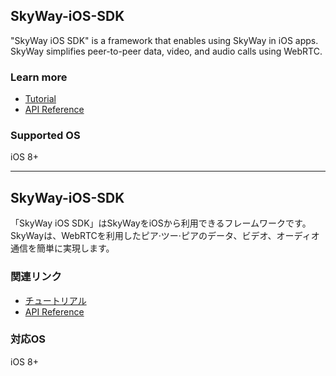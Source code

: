 ## SkyWay-iOS-SDK

"SkyWay iOS SDK" is a framework that enables using SkyWay in iOS apps.<br>
SkyWay simplifies peer-to-peer data, video, and audio calls using WebRTC.

### Learn more
* [Tutorial](https://webrtc.ecl.ntt.com/en/ios-tutorial.html)
* [API Reference](https://webrtc.ecl.ntt.com/en/ios-reference/)

### Supported OS
iOS 8+

---
## SkyWay-iOS-SDK

「SkyWay iOS SDK」はSkyWayをiOSから利用できるフレームワークです。<br>
SkyWayは、WebRTCを利用したピア·ツー·ピアのデータ、ビデオ、オーディオ通信を簡単に実現します。

### 関連リンク
* [チュートリアル](https://webrtc.ecl.ntt.com/ios-tutorial.html)
* [API Reference](https://webrtc.ecl.ntt.com/ios-reference/)

### 対応OS
iOS 8+
